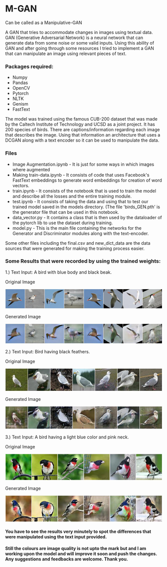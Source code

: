 # M-GAN
Can be called as a Manipulative-GAN

A GAN that tries to accommodate changes in images using textual data.
GAN (Generative Adversarial Network) is a neural network that can generate data from some noise or some valid inputs.
Using this ability of GAN and after going through some resources I tried to implement a GAN that can manipulate an image using relevant pieces of text.

### Packages required:
- Numpy
- Pandas
- OpenCV
- Pytorch
- NLTK
- Genism
- FastText

The model was trained using the famous CUB-200 dataset that was made by the Caltech Institute of Technology and UCSD as a joint project. It has 200 species of birds.
There are captions/information regarding each image that describes the image. Using that information an architecture that uses a DCGAN along with a text encoder so it can be used to manipulate the data.

### Files
- Image Augmentation.ipynb - It is just for some ways in which images where augmented
- Making train-data.ipynb - It consists of code that uses Facebook's FastText embeddings to generate word embeddings for creation of word vectors.
- train.ipynb - It consists of the notebook that is used to train the model and describe all the losses and the entire training module.
- test.ipynb - It consists of taking the data and using that to test our trained model saved in the models directory. (The file 'birds_GEN.pth' is the generator file that can be used in this notebook.
- data_vector.py - It contains a class that is then used by the dataloader of the pytorch lib to use the dataset during training.
- model.py - This is the main file containing the networks for the Generator and Discriminator modules along with the text-encoder.

Some other files including the final.csv and new_dict_data are the data sources that were generated for making the training process easier.

### Some Results that were recorded by using the trained weights:
1.) Text Input: A bird with blue body and black beak.

Original Image

![alt text](CUB_200/result/caspian_original.jpg)

Generated Image

![alt text](CUB_200/result/caspian_output_3.jpg)

2.) Text Input: Bird having black feathers.

Original Image

![alt text](CUB_200/result/glaucous_original.jpg)

Generated Image

![alt text](CUB_200/result/glaucous_output_1.jpg)

3.) Text Input: A bird having a light blue color and pink neck.

Original Image

![alt text](CUB_200/result/rose_original.jpg)

Generated Image

![alt text](CUB_200/result/rose_output_1.jpg)

#### You have to see the results very minutely to spot the differences that were manipulated using the text input provided.
#### Still the colours are image quality is not upto the mark but and I am working upon the model and will improve it soon and push the changes. Any suggestions and feedbacks are welcome. Thank you.  
